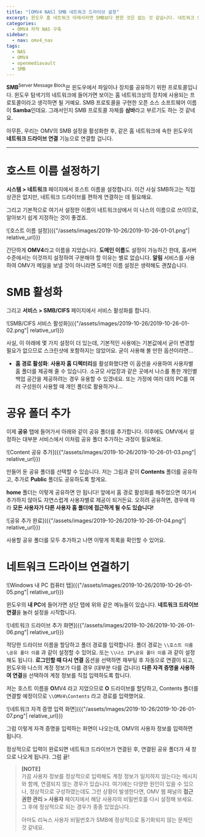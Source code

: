 ```yaml
---
title: "[OMV4 NAS] SMB 네트워크 드라이브 설정"
excerpt: 윈도우 홈 네트워크 아래서라면 SMB보다 편한 것은 없는 것 같습니다. 네트워크 드라이브가 지원되거든요.
categories:
  - OMV4 자작 NAS 구축
sidebar:
  - nav: omv4_nas
tags:
  - NAS
  - OMV4
  - openmediavault
  - SMB
---
```


**SMB**<sup>Server Message Block</sup>은 윈도우에서 파일이나 장치를 공유하기 위한 프로토콜입니다. 윈도우 탐색기의 네트워크에 들어가면 보이는 홈 네트워크상의 장치에 사용되는 프로토콜이라고 생각하면 될 거예요. SMB 프로토콜을 구현한 오픈 소스 소프트웨어 이름이 **Samba**인데요. 그래서인지 SMB 프로토콜 자체를 **삼바**라고 부르기도 하는 것 같네요.

아무튼, 우리는 OMV의 SMB 설정을 활성화한 후, 같은 홈 네트워크에 속한 윈도우의 **네트워크 드라이브 연결** 기능으로 연결할 겁니다.

---

# 호스트 이름 설정하기

**시스템 > 네트워크** 페이지에서 호스트 이름을 설정합니다. 이건 사실 SMB하고는 직접 상관은 없지만, 네트워크 드라이브를 편하게 연결하는 데 필요해요.

그리고 기본적으로 여기서 설정한 이름이 네트워크상에서 이 나스의 이름으로 쓰이므로, 알아보기 쉽게 지정하는 것이 좋겠죠.

![호스트 이름 설정]({{"/assets/images/2019-10-26/2019-10-26-01-01.png"| relative_url}})

간단하게 **OMV4**라고 이름을 지었습니다. **도메인 이름**도 설정이 가능하긴 한데, 홈서버 수준에서는 이것까지 설정하여 구분해야 할 이유는 별로 없습니다. **알림** 서비스를 사용하여 OMV가 메일을 보낼 것이 아니라면 도메인 이름 설정은 생략해도 괜찮습니다.

# SMB 활성화

그리고 **서비스 > SMB/CIFS** 페이지에서 서비스 활성화를 합니다.

![SMB/CIFS 서비스 활성화]({{"/assets/images/2019-10-26/2019-10-26-01-02.png"| relative_url}})

사실, 이 아래에 몇 가지 설정이 더 있는데, 기본적인 사용에는 기본값에서 굳이 변경할 필요가 없으므로 스크린샷에 포함하지는 않았어요. 굳이 사용해 볼 만한 옵션이라면...

- **홈 경로 활성화**: **사용자 홈 디렉터리**를 활성화했다면 이 옵션을 사용하여 사용자별 홈 폴더를 제공해 줄 수 있습니다. 소규모 사업장과 같은 곳에서 나스를 통한 개인별 백업 공간을 제공하려는 경우 유용할 수 있겠네요. 또는 가정에 여러 대의 PC를 여러 구성원이 사용할 때 개인 폴더로 활용하거나...

# 공유 폴더 추가

이제 **공유** 탭에 들어가서 아래와 같이 공유 폴더를 추가합니다. 이후에도 OMV에서 설정하는 대부분 서비스에서 이처럼 공유 폴더 추가하는 과정이 필요해요.

![Content 공유 추가]({{"/assets/images/2019-10-26/2019-10-26-01-03.png"| relative_url}})

만들어 둔 공유 폴더를 선택할 수 있습니다. 저는 그림과 같이 **Contents** 폴더를 공유하고, 추가로 **Public** 폴더도 공유하도록 할게요.

**home** 폴더는 이렇게 공유하면 안 됩니다! 앞에서 홈 경로 활성화를 해주었으면 여기서 추가하지 않아도 자연스럽게 사용자별로 제공이 되거든요. 오히려 공유하면, 경우에 따라 **모든 사용자가 다른 사용자 홈 폴더에 접근하게 될 수도 있습니다!**

![공유 추가 완료]({{"/assets/images/2019-10-26/2019-10-26-01-04.png"| relative_url}})

사용할 공유 폴더를 모두 추가하고 나면 이렇게 목록을 확인할 수 있어요.

# 네트워크 드라이브 연결하기

![Windows 내 PC 컴퓨터 탭]({{"/assets/images/2019-10-26/2019-10-26-01-05.png"| relative_url}})

윈도우의 **내 PC**에 들어가면 상단 탭에 위와 같은 메뉴들이 있습니다. **네트워크 드라이브 연결**을 눌러 설정을 시작합니다.

![네트워크 드라이브 추가 화면]({{"/assets/images/2019-10-26/2019-10-26-01-06.png"| relative_url}})

적당한 드라이브 이름을 할당하고 폴더 경로를 입력합니다. 폴더 경로는 `\\호스트 이름\공유 폴더 이름` 과 같이 설정할 수 있어요. 또는 `\\나스 IP\공유 폴더 이름` 과 같이 설정해도 됩니다. **로그인할 때 다시 연결** 옵션을 선택하면 재부팅 후 자동으로 연결이 되고, 윈도우와 나스의 계정 정보가 다를 경우 (대부분 다를 겁니다) **다른 자격 증명을 사용하여 연결**을 선택하여 계정 정보를 직접 입력하도록 합니다.

저는 호스트 이름을 **O**MV4 라고 지었으므로 **O** 드라이브를 할당하고, Contents 폴더를 연결할 예정이므로 `\\OMV4\Contents` 라고 경로를 입력했어요.

![네트워크 자격 증명 입력 화면]({{"/assets/images/2019-10-26/2019-10-26-01-07.png"| relative_url}})

그럼 이렇게 자격 증명을 입력하는 화면이 나오는데, OMV의 사용자 정보를 입력하면 됩니다.

정상적으로 입력이 완료되면 네트워크 드라이브가 연결된 후, 연결된 공유 폴더가 새 창으로 나오게 됩니다. 그럼 끝!

> **[NOTE]**  
> 가끔 사용자 정보를 정상적으로 입력해도 계정 정보가 일치하지 않는다는 메시지와 함께, 연결되지 않는 경우가 있습니다. 여기에는 다양한 원인이 있을 수 있으나, 정상적으로 구성하였는데도 그런 상황이 발생한다면, OMV 웹 패널의 **접근 권한 관리 > 사용자** 페이지에서 해당 사용자의 비밀번호를 다시 설정해 보세요. 그 후에 정상적으로 되는 경우가 종종 있었습니다.
>
> 아마도 리눅스 사용자 비밀번호가 SMB에 정상적으로 동기화되지 않는 문제인 것 같네요.

